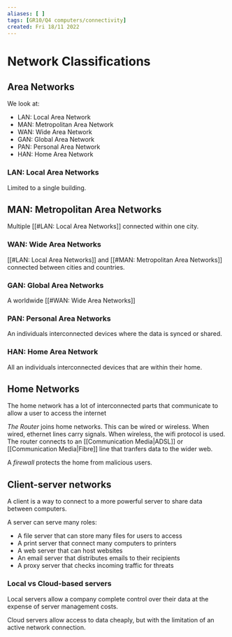 ```yaml
---
aliases: [ ]
tags: [GR10/Q4 computers/connectivity]
created: Fri 18/11 2022
---
```

# Network Classifications
## Area Networks
We look at:
- LAN: Local Area Network
- MAN: Metropolitan Area Network
- WAN: Wide Area Network
- GAN: Global Area Network
- PAN: Personal Area Network
- HAN: Home Area Network

### LAN: Local Area Networks
Limited to a single building.

## MAN: Metropolitan Area Networks
Multiple [[#LAN: Local Area Networks]] connected within one city.

### WAN: Wide Area Networks
[[#LAN: Local Area Networks]] and [[#MAN: Metropolitan Area Networks]] connected between cities and countries.

### GAN: Global Area Networks
A worldwide [[#WAN: Wide Area Networks]]

### PAN: Personal Area Networks
An individuals interconnected devices where the data is synced or shared. 

### HAN: Home Area Network
All an individuals interconnected devices that are within their home. 

## Home Networks
The home network has a lot of interconnected parts that communicate to allow a user to access the internet

*The Router* joins home networks. This can be wired or wireless. When wired, ethernet lines carry signals. When wireless, the wifi protocol is used. The router connects to an [[Communication Media|ADSL]] or [[Communication Media|Fibre]] line that tranfers data to the wider web. 

A *firewall* protects the home from malicious users. 

## Client-server networks
A client is a way to connect to a more powerful server to share data between computers. 

A server can serve many roles:
- A file server that can store many files for users to access
- A print server that connect many computers to printers
- A web server that can host websites
- An email server that distributes emails to their recipients
- A proxy server that checks incoming traffic for threats

### Local vs Cloud-based servers
Local servers allow a company complete control over their data at the expense of server management costs.

Cloud servers allow access to data cheaply, but with the limitation of an active network connection. 
